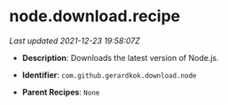 # node.download.recipe

_Last updated 2021-12-23 19:58:07Z_

- **Description**: Downloads the latest version of Node.js.

- **Identifier**: `com.github.gerardkok.download.node`

- **Parent Recipes**: `None`